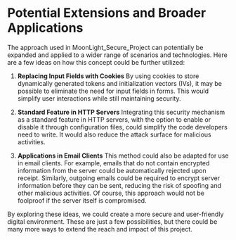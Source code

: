 # Potential Extensions and Broader Applications

The approach used in MoonLight_Secure_Project can potentially be expanded and applied to a wider range of scenarios and technologies. Here are a few ideas on how this concept could be further utilized:

1. **Replacing Input Fields with Cookies**
By using cookies to store dynamically generated tokens and initialization vectors (IVs), it may be possible to eliminate the need for input fields in forms. This would simplify user interactions while still maintaining security.

2. **Standard Feature in HTTP Servers**
Integrating this security mechanism as a standard feature in HTTP servers, with the option to enable or disable it through configuration files, could simplify the code developers need to write. It would also reduce the attack surface for malicious activities.

3. **Applications in Email Clients**
This method could also be adapted for use in email clients. For example, emails that do not contain encrypted information from the server could be automatically rejected upon receipt. Similarly, outgoing emails could be required to encrypt server information before they can be sent, reducing the risk of spoofing and other malicious activities. Of course, this approach would not be foolproof if the server itself is compromised.

By exploring these ideas, we could create a more secure and user-friendly digital environment. These are just a few possibilities, but there could be many more ways to extend the reach and impact of this project.